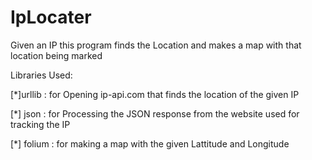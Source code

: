 # IpLocater
Given an IP this program finds the Location and makes a map with that location being marked

Libraries Used:

[*]urllib : for Opening ip-api.com that finds the location of the given IP

[*] json : for Processing the JSON response from the website used for tracking the IP

[*] folium : for making a map with the given Lattitude and Longitude 

